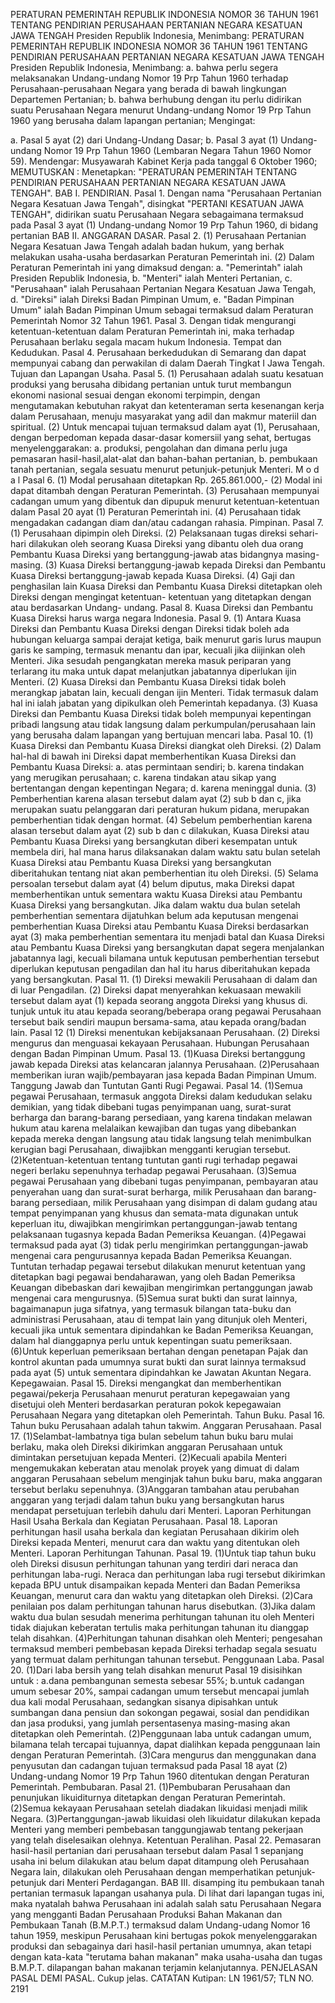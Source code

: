  PERATURAN PEMERINTAH REPUBLIK INDONESIA NOMOR 36 TAHUN 1961 TENTANG PENDIRIAN PERUSAHAAN PERTANIAN NEGARA KESATUAN JAWA TENGAH Presiden Republik Indonesia, Menimbang: PERATURAN PEMERINTAH REPUBLIK INDONESIA NOMOR 36 TAHUN 1961 TENTANG PENDIRIAN PERUSAHAAN PERTANIAN NEGARA KESATUAN JAWA TENGAH Presiden Republik Indonesia, Menimbang:
a. bahwa perlu segera melaksanakan Undang-undang Nomor 19 Prp Tahun 1960 terhadap Perusahaan-perusahaan Negara yang berada di bawah lingkungan Departemen Pertanian;
b. bahwa berhubung dengan itu perlu didirikan suatu Perusahaan Negara menurut Undang-undang Nomor 19 Prp Tahun 1960 yang berusaha dalam lapangan pertanian;
Mengingat:

a. Pasal 5 ayat (2) dari Undang-Undang Dasar;
b. Pasal 3 ayat (1) Undang-undang Nomor 19 Prp Tahun 1960 (Lembaran Negara Tahun 1960 Nomor 59). Mendengar: Musyawarah Kabinet Kerja pada tanggal 6 Oktober 1960;
MEMUTUSKAN :
 Menetapkan: "PERATURAN PEMERINTAH TENTANG PENDIRIAN PERUSAHAAN PERTANIAN NEGARA KESATUAN JAWA TENGAH". BAB I. PENDIRIAN. Pasal 1. Dengan nama "Perusahaan Pertanian Negara Kesatuan Jawa Tengah", disingkat "PERTANI KESATUAN JAWA TENGAH", didirikan suatu Perusahaan Negara sebagaimana termaksud pada Pasal 3 ayat (1) Undang-undang Nomor 19 Prp Tahun 1960, di bidang pertanian BAB II. ANGGARAN DASAR. Pasal 2. (1) Perusahaan Pertanian Negara Kesatuan Jawa Tengah adalah badan hukum, yang berhak melakukan usaha-usaha berdasarkan Peraturan Pemerintah ini. (2) Dalam Peraturan Pemerintah ini yang dimaksud dengan:
a. "Pemerintah" ialah Presiden Republik Indonesia, b. "Menteri" ialah Menteri Pertanian, c. "Perusahaan" ialah Perusahaan Pertanian Negara Kesatuan Jawa Tengah, d. "Direksi" ialah Direksi Badan Pimpinan Umum, e. "Badan Pimpinan Umum" ialah Badan Pimpinan Umum sebagai termaksud dalam Peraturan Pemerintah Nomor 32 Tahun 1961. Pasal 3. Dengan tidak mengurangi ketentuan-ketentuan dalam Peraturan Pemerintah ini, maka terhadap Perusahaan berlaku segala macam hukum Indonesia. Tempat dan Kedudukan. Pasal 4. Perusahaan berkedudukan di Semarang dan dapat mempunyai cabang dan perwakilan di dalam Daerah Tingkat I Jawa Tengah. Tujuan dan Lapangan Usaha. Pasal 5. (1) Perusahaan adalah suatu kesatuan produksi yang berusaha dibidang pertanian untuk turut membangun ekonomi nasional sesuai dengan ekonomi terpimpin, dengan mengutamakan kebutuhan rakyat dan ketenteraman serta kesenangan kerja dalam Perusahaan, menuju masyarakat yang adil dan makmur materiil dan spiritual. (2) Untuk mencapai tujuan termaksud dalam ayat (1), Perusahaan, dengan berpedoman kepada dasar-dasar komersiil yang sehat, bertugas menyelenggarakan:
a. produksi, pengolahan dan dimana perlu juga pemasaran hasil-hasil,alat-alat dan bahan-bahan pertanian, b. pembukaan tanah pertanian, segala sesuatu menurut petunjuk-petunjuk Menteri. M o d a l Pasal 6. (1) Modal perusahaan ditetapkan Rp. 265.861.000,- (2) Modal ini dapat ditambah dengan Peraturan Pemerintah. (3) Perusahaan mempunyai cadangan umum yang dibentuk dan dipupuk menurut ketentuan-ketentuan dalam Pasal 20 ayat (1) Peraturan Pemerintah ini. (4) Perusahaan tidak mengadakan cadangan diam dan/atau cadangan rahasia. Pimpinan. Pasal 7. (1) Perusahaan dipimpin oleh Direksi. (2) Pelaksanaan tugas direksi sehari-hari dilakukan oleh seorang Kuasa Direksi yang dibantu oleh dua orang Pembantu Kuasa Direksi yang bertanggung-jawab atas bidangnya masing-masing. (3) Kuasa Direksi bertanggung-jawab kepada Direksi dan Pembantu Kuasa Direksi bertanggung-jawab kepada Kuasa Direksi. (4) Gaji dan penghasilan lain Kuasa Direksi dan Pembantu Kuasa Direksi ditetapkan oleh Direksi dengan mengingat ketentuan- ketentuan yang ditetapkan dengan atau berdasarkan Undang- undang. Pasal 8. Kuasa Direksi dan Pembantu Kuasa Direksi harus warga negara Indonesia. Pasal 9. (1) Antara Kuasa Direksi dan Pembantu Kuasa Direksi dengan Direksi tidak boleh ada hubungan keluarga sampai derajat ketiga, baik menurut garis lurus maupun garis ke samping, termasuk menantu dan ipar, kecuali jika diijinkan oleh Menteri. Jika sesudah pengangkatan mereka masuk periparan yang terlarang itu maka untuk dapat melanjutkan jabatannya diperlukan ijin Menteri. (2) Kuasa Direksi dan Pembantu Kuasa Direksi tidak boleh merangkap jabatan lain, kecuali dengan ijin Menteri. Tidak termasuk dalam hal ini ialah jabatan yang dipikulkan oleh Pemerintah kepadanya. (3) Kuasa Direksi dan Pembantu Kuasa Direksi tidak boleh mempunyai kepentingan pribadi langsung atau tidak langsung dalam perkumpulan/perusahaan lain yang berusaha dalam lapangan yang bertujuan mencari laba. Pasal 10. (1) Kuasa Direksi dan Pembantu Kuasa Direksi diangkat oleh Direksi. (2) Dalam hal-hal di bawah ini Direksi dapat memberhentikan Kuasa Direksi dan Pembantu Kuasa Direksi:
a. atas permintaan sendiri;
b. karena tindakan yang merugikan perusahaan;
c. karena tindakan atau sikap yang bertentangan dengan kepentingan Negara;
d. karena meninggal dunia. (3) Pemberhentian karena alasan tersebut dalam ayat (2) sub b dan c, jika merupakan suatu pelanggaran dari peraturan hukum pidana, merupakan pemberhentian tidak dengan hormat. (4) Sebelum pemberhentian karena alasan tersebut dalam ayat (2) sub b dan c dilakukan, Kuasa Direksi atau Pembantu Kuasa Direksi yang bersangkutan diberi kesempatan untuk membela diri, hal mana harus dilaksanakan dalam waktu satu bulan setelah Kuasa Direksi atau Pembantu Kuasa Direksi yang bersangkutan diberitahukan tentang niat akan pemberhentian itu oleh Direksi.
(5) Selama persoalan tersebut dalam ayat (4) belum diputus, maka Direksi dapat memberhentikan untuk sementara waktu Kuasa Direksi atau Pembantu Kuasa Direksi yang bersangkutan. Jika dalam waktu dua bulan setelah pemberhentian sementara dijatuhkan belum ada keputusan mengenai pemberhentian Kuasa Direksi atau Pembantu Kuasa Direksi berdasarkan ayat (3) maka pemberhentian sementara itu menjadi batal dan Kuasa Direksi atau Pembantu Kuasa Direksi yang bersangkutan dapat segera menjalankan jabatannya lagi, kecuali bilamana untuk keputusan pemberhentian tersebut diperlukan keputusan pengadilan dan hal itu harus diberitahukan kepada yang bersangkutan. Pasal 11. (1) Direksi mewakili Perusahaan di dalam dan di luar Pengadilan. (2) Direksi dapat menyerahkan kekuasaan mewakili tersebut dalam ayat (1) kepada seorang anggota Direksi yang khusus di. tunjuk untuk itu atau kepada seorang/beberapa orang pegawai Perusahaan tersebut baik sendiri maupun bersama-sama, atau kepada orang/badan lain. Pasal 12 (1) Direksi menentukan kebijaksanaan Perusahaan. (2) Direksi mengurus dan menguasai kekayaan Perusahaan. Hubungan Perusahaan dengan Badan Pimpinan Umum. Pasal 13. (1)Kuasa Direksi bertanggung jawab kepada Direksi atas kelancaran jalannya Perusahaan. (2)Perusahaan memberikan iuran wajib/pembayaran jasa kepada Badan Pimpinan Umum. Tanggung Jawab dan Tuntutan Ganti Rugi Pegawai. Pasal 14. (1)Semua pegawai Perusahaan, termasuk anggota Direksi dalam kedudukan selaku demikian, yang tidak dibebani tugas penyimpanan uang, surat-surat berharga dan barang-barang persediaan, yang karena tindakan melawan hukum atau karena melalaikan kewajiban dan tugas yang dibebankan kepada mereka dengan langsung atau tidak langsung telah menimbulkan kerugian bagi Perusahaan, diwajibkan mengganti kerugian tersebut. (2)Ketentuan-ketentuan tentang tuntutan ganti rugi terhadap pegawai negeri berlaku sepenuhnya terhadap pegawai Perusahaan. (3)Semua pegawai Perusahaan yang dibebani tugas penyimpanan, pembayaran atau penyerahan uang dan surat-surat berharga, milik Perusahaan dan barang-barang persediaan, milik Perusahaan yang disimpan di dalam gudang atau tempat penyimpanan yang khusus dan semata-mata digunakan untuk keperluan itu, diwajibkan mengirimkan pertanggungan-jawab tentang pelaksanaan tugasnya kepada Badan Pemeriksa Keuangan. (4)Pegawai termaksud pada ayat (3) tidak perlu mengirimkan pertanggungan-jawab mengenai cara pengurusannya kepada Badan Pemeriksa Keuangan. Tuntutan terhadap pegawai tersebut dilakukan menurut ketentuan yang ditetapkan bagi pegawai bendaharawan, yang oleh Badan Pemeriksa Keuangan dibebaskan dari kewajiban mengirimkan pertanggungan jawab mengenai cara mengurusnya. (5)Semua surat bukti dan surat lainnya, bagaimanapun juga sifatnya, yang termasuk bilangan tata-buku dan administrasi Perusahaan, atau di tempat lain yang ditunjuk oleh Menteri, kecuali jika untuk sementara dipindahkan ke Badan Pemeriksa Keuangan, dalam hal dianggapnya perlu untuk kepentingan suatu pemeriksaan. (6)Untuk keperluan pemeriksaan bertahan dengan penetapan Pajak dan kontrol akuntan pada umumnya surat bukti dan surat lainnya termaksud pada ayat (5) untuk sementara dipindahkan ke Jawatan Akuntan Negara. Kepegawaian. Pasal 15. Direksi mengangkat dan memberhentikan pegawai/pekerja Perusahaan menurut peraturan kepegawaian yang disetujui oleh Menteri berdasarkan peraturan pokok kepegawaian Perusahaan Negara yang ditetapkan oleh Pemerintah. Tahun Buku. Pasal 16. Tahun buku Perusahaan adalah tahun takwim. Anggaran Perusahaan. Pasal 17. (1)Selambat-lambatnya tiga bulan sebelum tahun buku baru mulai berlaku, maka oleh Direksi dikirimkan anggaran Perusahaan untuk dimintakan persetujuan kepada Menteri. (2)Kecuali apabila Menteri mengemukakan keberatan atau menolak proyek yang dimuat di dalam anggaran Perusahaan sebelum menginjak tahun buku baru, maka anggaran tersebut berlaku sepenuhnya. (3)Anggaran tambahan atau perubahan anggaran yang terjadi dalam tahun buku yang bersangkutan harus mendapat persetujuan terlebih dahulu dari Menteri. Laporan Perhitungan Hasil Usaha Berkala dan Kegiatan Perusahaan. Pasal 18. Laporan perhitungan hasil usaha berkala dan kegiatan Perusahaan dikirim oleh Direksi kepada Menteri, menurut cara dan waktu yang ditentukan oleh Menteri. Laporan Perhitungan Tahunan. Pasal 19.
(1)Untuk tiap tahun buku oleh Direksi disusun perhitungan tahunan yang terdiri dari neraca dan perhitungan laba-rugi. Neraca dan perhitungan laba rugi tersebut dikirimkan kepada BPU untuk disampaikan kepada Menteri dan Badan Pemeriksa Keuangan, menurut cara dan waktu yang ditetapkan oleh Direksi. (2)Cara penilaian pos dalam perhitungan tahunan harus disebutkan. (3)Jika dalam waktu dua bulan sesudah menerima perhitungan tahunan itu oleh Menteri tidak diajukan keberatan tertulis maka perhitungan tahunan itu dianggap telah disahkan. (4)Perhitungan tahunan disahkan oleh Menteri; pengesahan termaksud memberi pembebasan kepada Direksi terhadap segala sesuatu yang termuat dalam perhitungan tahunan tersebut. Penggunaan Laba. Pasal 20. (1)Dari laba bersih yang telah disahkan menurut Pasal 19 disisihkan untuk :
a.dana pembangunan semesta sebesar 55%;
b.untuk cadangan umum sebesar 20%, sampai cadangan umum tersebut mencapai jumlah dua kali modal Perusahaan, sedangkan sisanya dipisahkan untuk sumbangan dana pensiun dan sokongan pegawai, sosial dan pendidikan dan jasa produksi, yang jumlah persentasenya masing-masing akan ditetapkan oleh Pemerintah. (2)Penggunaan laba untuk cadangan umum, bilamana telah tercapai tujuannya, dapat dialihkan kepada penggunaan lain dengan Peraturan Pemerintah. (3)Cara mengurus dan menggunakan dana penyusutan dan cadangan tujuan termaksud pada Pasal 18 ayat (2) Undang-undang Nomor 19 Prp Tahun 1960 ditentukan dengan Peraturan Pemerintah. Pembubaran. Pasal 21. (1)Pembubaran Perusahaan dan penunjukan likuiditurnya ditetapkan dengan Peraturan Pemerintah. (2)Semua kekayaan Perusahaan setelah diadakan likuidasi menjadi milik Negara. (3)Pertanggungan-jawab likuidasi oleh likuidatur dilakukan kepada Menteri yang memberi pembebasan tanggungjawab tentang pekerjaan yang telah diselesaikan olehnya. Ketentuan Peralihan. Pasal 22. Pemasaran hasil-hasil pertanian dari perusahaan tersebut dalam Pasal 1 sepanjang usaha ini belum dilakukan atau belum dapat ditampung oleh Perusahaan Negara lain, dilakukan oleh Perusahaan dengan memperhatikan petunjuk- petunjuk dari Menteri Perdagangan. BAB III. disamping itu pembukaan tanah pertanian termasuk lapangan usahanya pula. Di lihat dari lapangan tugas ini, maka nyatalah bahwa Perusahaan ini adalah salah satu Perusahaan Negara yang mengganti Badan Perusahaan Produksi Bahan Makanan dan Pembukaan Tanah (B.M.P.T.) termaksud dalam Undang-udang Nomor 16 tahun 1959, meskipun Perusahaan kini bertugas pokok menyelenggarakan produksi dan sebagainya dari hasil-hasil pertanian umumnya, akan tetapi dengan kata-kata "terutama bahan makanan" maka usaha-usaha dan tugas B.M.P.T. dilapangan bahan makanan terjamin kelanjutannya. PENJELASAN PASAL DEMI PASAL. Cukup jelas. CATATAN Kutipan: LN 1961/57; TLN NO. 2191